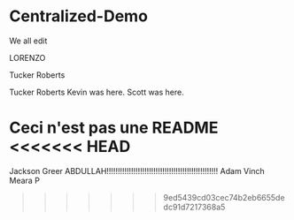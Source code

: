 # Centralized-Demo
We all edit

LORENZO

Tucker Roberts


Tucker Roberts
Kevin was here.
Scott was here.


Ceci n'est pas une README
<<<<<<< HEAD
=======
Jackson Greer
ABDULLAH!!!!!!!!!!!!!!!!!!!!!!!!!!!!!!!!!!!!!!!!!!!!!!!!!!
Adam Vinch
Meara P
>>>>>>> 9ed5439cd03cec74b2eb6655dedc91d7217368a5
